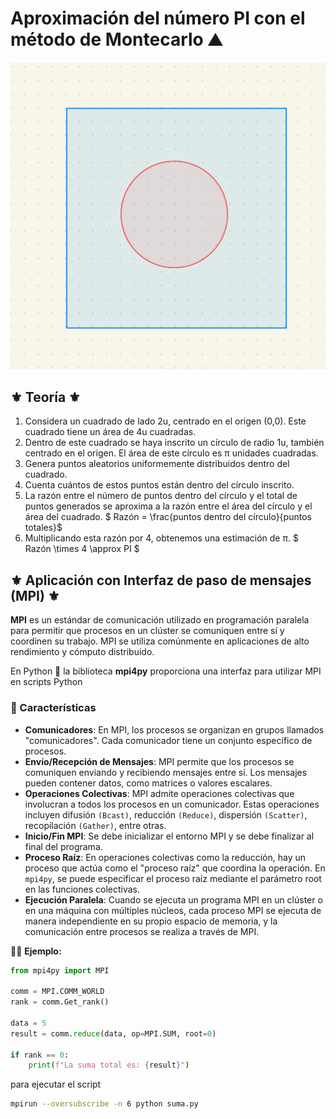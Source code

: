 # Aproximación del número PI con el método de Montecarlo ⛰️

![círculo](assets/circulo_inscrito.jpeg)

## ⚜️ Teoría ⚜️

1. Considera un cuadrado de lado 2u, centrado en el origen (0,0). Este cuadrado tiene un área de 4u cuadradas.
2. Dentro de este cuadrado se haya inscrito un círculo de radio 1u, también centrado en el origen. El área de este círculo es π unidades cuadradas.
3. Genera puntos aleatorios uniformemente distribuidos dentro del cuadrado.
4. Cuenta cuántos de estos puntos están dentro del círculo inscrito.
5. La razón entre el número de puntos dentro del círculo y el total de puntos generados se aproxima a la razón entre el área del círculo y el área del cuadrado. $ Razón =  \frac{puntos dentro del círculo}{puntos totales}$
6. Multiplicando esta razón por 4, obtenemos una estimación de π. $ Razón \times 4 \approx PI $

## ⚜️ Aplicación con Interfaz de paso de mensajes (MPI) ⚜️

**MPI** es un estándar de comunicación utilizado en programación paralela para permitir que procesos en un clúster se comuniquen entre sí y coordinen su trabajo. MPI se utiliza comúnmente en aplicaciones de alto rendimiento y cómputo distribuido.

En Python 🐍 la biblioteca __mpi4py__ proporciona una interfaz para utilizar MPI en scripts Python


### 🧩 Características 

* **Comunicadores**: En MPI, los procesos se organizan en grupos llamados "comunicadores". Cada comunicador tiene un conjunto específico de procesos.
* **Envío/Recepción de Mensajes**: MPI permite que los procesos se comuniquen enviando y recibiendo mensajes entre sí. Los mensajes pueden contener datos, como matrices o valores escalares.
* **Operaciones Colectivas**: MPI admite operaciones colectivas que involucran a todos los procesos en un comunicador. Estas operaciones incluyen difusión `(Bcast)`, reducción `(Reduce)`, dispersión `(Scatter)`, recopilación `(Gather)`, entre otras.
* **Inicio/Fin MPI**: Se debe inicializar el entorno MPI y se debe finalizar al final del programa.
* **Proceso Raíz**: En operaciones colectivas como la reducción, hay un proceso que actúa como el "proceso raíz" que coordina la operación. En `mpi4py`, se puede especificar el proceso raíz mediante el parámetro root en las funciones colectivas.
* **Ejecución Paralela**: Cuando se ejecuta un programa MPI en un clúster o en una máquina con múltiples núcleos, cada proceso MPI se ejecuta de manera independiente en su propio espacio de memoria, y la comunicación entre procesos se realiza a través de MPI.

👨‍🏫 **Ejemplo:**

```python
from mpi4py import MPI

comm = MPI.COMM_WORLD
rank = comm.Get_rank()

data = 5
result = comm.reduce(data, op=MPI.SUM, root=0)

if rank == 0:
    print(f"La suma total es: {result}")

``````

para ejecutar el script 

```bash
mpirun --oversubscribe -n 6 python suma.py
```